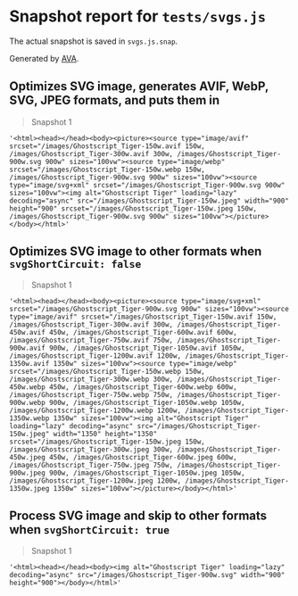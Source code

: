 # Snapshot report for `tests/svgs.js`

The actual snapshot is saved in `svgs.js.snap`.

Generated by [AVA](https://avajs.dev).

## Optimizes SVG image, generates AVIF, WebP, SVG, JPEG formats, and puts them in <picture>

> Snapshot 1

    '<html><head></head><body><picture><source type="image/avif" srcset="/images/Ghostscript_Tiger-150w.avif 150w, /images/Ghostscript_Tiger-300w.avif 300w, /images/Ghostscript_Tiger-900w.svg 900w" sizes="100vw"><source type="image/webp" srcset="/images/Ghostscript_Tiger-150w.webp 150w, /images/Ghostscript_Tiger-900w.svg 900w" sizes="100vw"><source type="image/svg+xml" srcset="/images/Ghostscript_Tiger-900w.svg 900w" sizes="100vw"><img alt="Ghostscript Tiger" loading="lazy" decoding="async" src="/images/Ghostscript_Tiger-150w.jpeg" width="900" height="900" srcset="/images/Ghostscript_Tiger-150w.jpeg 150w, /images/Ghostscript_Tiger-900w.svg 900w" sizes="100vw"></picture></body></html>'

## Optimizes SVG image to other formats when `svgShortCircuit: false`

> Snapshot 1

    '<html><head></head><body><picture><source type="image/svg+xml" srcset="/images/Ghostscript_Tiger-900w.svg 900w" sizes="100vw"><source type="image/avif" srcset="/images/Ghostscript_Tiger-150w.avif 150w, /images/Ghostscript_Tiger-300w.avif 300w, /images/Ghostscript_Tiger-450w.avif 450w, /images/Ghostscript_Tiger-600w.avif 600w, /images/Ghostscript_Tiger-750w.avif 750w, /images/Ghostscript_Tiger-900w.avif 900w, /images/Ghostscript_Tiger-1050w.avif 1050w, /images/Ghostscript_Tiger-1200w.avif 1200w, /images/Ghostscript_Tiger-1350w.avif 1350w" sizes="100vw"><source type="image/webp" srcset="/images/Ghostscript_Tiger-150w.webp 150w, /images/Ghostscript_Tiger-300w.webp 300w, /images/Ghostscript_Tiger-450w.webp 450w, /images/Ghostscript_Tiger-600w.webp 600w, /images/Ghostscript_Tiger-750w.webp 750w, /images/Ghostscript_Tiger-900w.webp 900w, /images/Ghostscript_Tiger-1050w.webp 1050w, /images/Ghostscript_Tiger-1200w.webp 1200w, /images/Ghostscript_Tiger-1350w.webp 1350w" sizes="100vw"><img alt="Ghostscript Tiger" loading="lazy" decoding="async" src="/images/Ghostscript_Tiger-150w.jpeg" width="1350" height="1350" srcset="/images/Ghostscript_Tiger-150w.jpeg 150w, /images/Ghostscript_Tiger-300w.jpeg 300w, /images/Ghostscript_Tiger-450w.jpeg 450w, /images/Ghostscript_Tiger-600w.jpeg 600w, /images/Ghostscript_Tiger-750w.jpeg 750w, /images/Ghostscript_Tiger-900w.jpeg 900w, /images/Ghostscript_Tiger-1050w.jpeg 1050w, /images/Ghostscript_Tiger-1200w.jpeg 1200w, /images/Ghostscript_Tiger-1350w.jpeg 1350w" sizes="100vw"></picture></body></html>'

## Process SVG image and skip to other formats when `svgShortCircuit: true`

> Snapshot 1

    '<html><head></head><body><img alt="Ghostscript Tiger" loading="lazy" decoding="async" src="/images/Ghostscript_Tiger-900w.svg" width="900" height="900"></body></html>'
